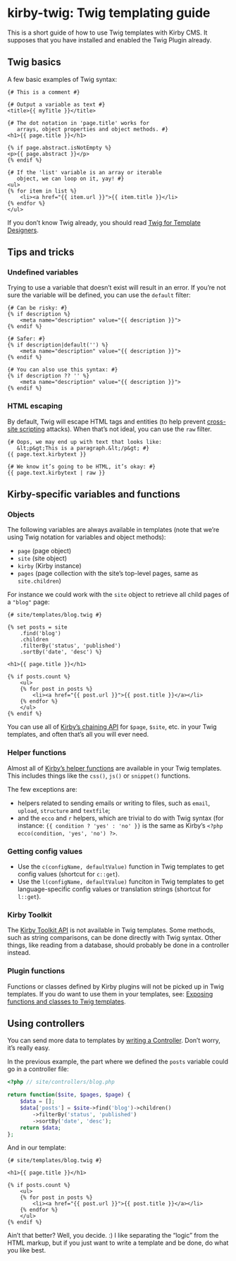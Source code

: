kirby-twig: Twig templating guide
=================================

This is a short guide of how to use Twig templates with Kirby CMS. It supposes that you have installed and enabled the Twig Plugin already.


Twig basics
-----------

A few basic examples of Twig syntax:

```twig
{# This is a comment #}

{# Output a variable as text #}
<title>{{ myTitle }}</title>

{# The dot notation in 'page.title' works for
   arrays, object properties and object methods. #}
<h1>{{ page.title }}</h1>

{% if page.abstract.isNotEmpty %}
<p>{{ page.abstract }}</p>
{% endif %}

{# If the 'list' variable is an array or iterable
   object, we can loop on it, yay! #}
<ul>
{% for item in list %}
    <li><a href="{{ item.url }}">{{ item.title }}</li>
{% endfor %}
</ul>
```

If you don’t know Twig already, you should read [Twig for Template Designers](http://twig.sensiolabs.org/doc/templates.html).


Tips and tricks
---------------

### Undefined variables

Trying to use a variable that doesn’t exist will result in an error. If you’re not sure the variable will be defined, you can use the `default` filter:

```twig
{# Can be risky: #}
{% if description %}
    <meta name="description" value="{{ description }}">
{% endif %}

{# Safer: #}
{% if description|default('') %}
    <meta name="description" value="{{ description }}">
{% endif %}

{# You can also use this syntax: #}
{% if description ?? '' %}
    <meta name="description" value="{{ description }}">
{% endif %}
```

### HTML escaping

By default, Twig will escape HTML tags and entities (to help prevent [cross-site scripting](https://en.wikipedia.org/wiki/Cross-site_scripting) attacks). When that’s not ideal, you can use the `raw` filter.

```twig
{# Oops, we may end up with text that looks like:
   &lt;p&gt;This is a paragraph.&lt;/p&gt; #}
{{ page.text.kirbytext }}

{# We know it’s going to be HTML, it’s okay: #}
{{ page.text.kirbytext | raw }}
```


Kirby-specific variables and functions
--------------------------------------

### Objects

The following variables are always available in templates (note that we’re using Twig notation for variables and object methods):

-   `page` (page object)
-   `site` (site object)
-   `kirby` (Kirby instance)
-   `pages` (page collection with the site’s top-level pages, same as `site.children`)

For instance we could work with the `site` object to retrieve all child pages of a `"blog"` page:

```twig
{# site/templates/blog.twig #}

{% set posts = site
    .find('blog')
    .children
    .filterBy('status', 'published')
    .sortBy('date', 'desc') %}

<h1>{{ page.title }}</h1>

{% if posts.count %}
    <ul>
    {% for post in posts %}
        <li><a href="{{ post.url }}">{{ post.title }}</a></li>
    {% endfor %}
    </ul>
{% endif %}
```

You can use all of [Kirby’s chaining API](https://getkirby.com/docs/templates/api) for `$page`, `$site`, etc. in your Twig templates, and often that’s all you will ever need.

### Helper functions

Almost all of [Kirby’s helper functions](https://getkirby.com/docs/cheatsheet#helpers) are available in your Twig templates. This includes things like the `css()`, `js()` or `snippet()` functions.

The few exceptions are:

-   helpers related to sending emails or writing to files, such as `email`, `upload`, `structure` and `textfile`;
-   and the `ecco` and `r` helpers, which are trivial to do with Twig syntax (for instance: `{{ condition ? 'yes' : 'no' }}` is the same as Kirby’s `<?php ecco(condition, 'yes', 'no') ?>`.

### Getting config values

-   Use the `c(configName, defaultValue)` function in Twig templates to get config values (shortcut for `c::get`).
-   Use the `l(configName, defaultValue)` funciton in Twig templates to get language-specific config values or translation strings (shortcut for `l::get`).

### Kirby Toolkit

The [Kirby Toolkit API](https://getkirby.com/docs/toolkit/api) is not available in Twig templates. Some methods, such as string comparisons, can be done directly with Twig syntax. Other things, like reading from a database, should probably be done in a controller instead.

### Plugin functions

Functions or classes defined by Kirby plugins will not be picked up in Twig templates. If you do want to use them in your templates, see: [Exposing functions and classes to Twig templates](functions.md).


Using controllers
-----------------

You can send more data to templates by [writing a Controller](https://getkirby.com/docs/developer-guide/advanced/controllers). Don’t worry, it’s really easy.

In the previous example, the part where we defined the `posts` variable could go in a controller file:

```php
<?php // site/controllers/blog.php

return function($site, $pages, $page) {
    $data = [];
    $data['posts'] = $site->find('blog')->children()
        ->filterBy('status', 'published')
        ->sortBy('date', 'desc');
    return $data;
};
```

And in our template:

```twig
{# site/templates/blog.twig #}

<h1>{{ page.title }}</h1>

{% if posts.count %}
    <ul>
    {% for post in posts %}
        <li><a href="{{ post.url }}">{{ post.title }}</a></li>
    {% endfor %}
    </ul>
{% endif %}
```

Ain’t that better? Well, you decide. :) I like separating the “logic” from the HTML markup, but if you just want to write a template and be done, do what you like best.
